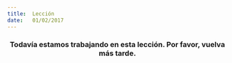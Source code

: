 ```yaml
---
title:  Lección
date:   01/02/2017
---
```


### <center>Todavía estamos trabajando en esta lección. Por favor, vuelva más tarde.</center>